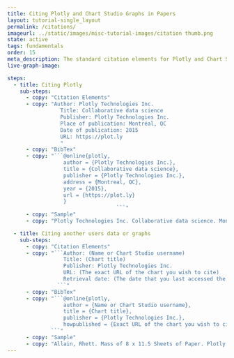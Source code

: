 ```yaml
---
title: Citing Plotly and Chart Studio Graphs in Papers
layout: tutorial-single_layout
permalink: /citations/
imageurl: ../static/images/misc-tutorial-images/citation thumb.png
state: active
tags: fundamentals
order: 15
meta_description: The standard citation elements for Plotly and Chart Studio graphs.
live-graph-image:

steps:
  - title: Citing Plotly
    sub-steps:
      - copy: "Citation Elements"
      - copy: "Author: Plotly Technologies Inc.
                 Title: Collaborative data science
                 Publisher: Plotly Technologies Inc.
                 Place of publication: Montréal, QC
                 Date of publication: 2015
                 URL: https://plot.ly
                 "
      - copy: "BibTex"
      - copy: "```@online{plotly,
                  author = {Plotly Technologies Inc.},
                  title = {Collaborative data science},
                  publisher = {Plotly Technologies Inc.},
                  address = {Montreal, QC},
                  year = {2015},
                  url = {https://plot.ly}
                  }
                                   ```"
      - copy: "Sample"
      - copy: "Plotly Technologies Inc. Collaborative data science. Montréal, QC, 2015. https://plot.ly."

  - title: Citing another users data or graphs
    sub-steps:
      - copy: "Citation Elements"
      - copy: "```Author: (Name or Chart Studio username)
                  Title: (Chart title)
                  Publisher: Plotly Technologies Inc.
                  URL: (The exact URL of the chart you wish to cite)
                  Retrieval date: (The date that you last accessed the chart)
                ```"
      - copy: "BibTex"
      - copy: "```@online{plotly,
                  author = {Name or Chart Studio username},
                  title = {Chart title},
                  publisher = {Plotly Technologies Inc.},
                  howpublished = {Exact URL of the chart you wish to cite [Last accessed: date]}
              ```"
      - copy: "Sample"
      - copy: "Allain, Rhett. Mass of 8 x 11.5 Sheets of Paper. Plotly Technologies Inc., https://plot.ly/~RhettAllain/412/mass-of-8-x-115-sheets-of-paper/ (Last accessed April 21, 2015)."
---
```

